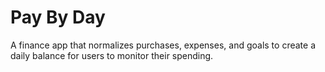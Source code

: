 # Pay By Day

A finance app that normalizes purchases, expenses, and goals to create a daily balance for users to monitor their spending.
